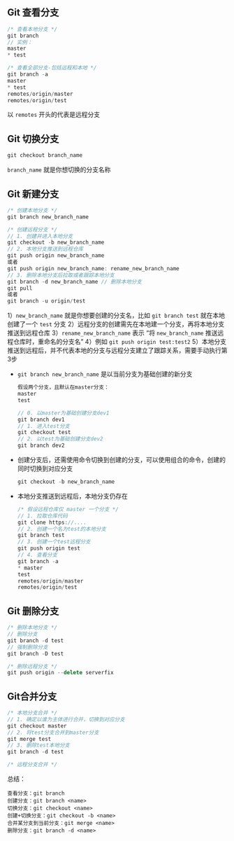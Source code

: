 ## Git 查看分支

```js
/* 查看本地分支 */
git branch
// 实例：
master
* test

/* 查看全部分支-包括远程和本地 */
git branch -a
master
* test
remotes/origin/master
remotes/origin/test
```

以 `remotes` 开头的代表是远程分支

## Git 切换分支

```js
git checkout branch_name
```

`branch_name` 就是你想切换的分支名称

## Git 新建分支

```js
/* 创建本地分支 */
git branch new_branch_name

/* 创建远程分支 */
// 1. 创建并进入本地分支
git checkout -b new_branch_name
// 2. 本地分支推送到远程仓库
git push origin new_branch_name
或者
git push origin new_branch_name: rename_new_branch_name
// 3. 删除本地分支后拉取或者跟踪本地分支
git branch -d new_branch_name // 删除本地分支
git pull
或者
git branch -u origin/test
```

1）`new_branch_name` 就是你想要创建的分支名，比如 `git branch test` 就在本地创建了一个 `test` 分支
2）远程分支的创建需先在本地建一个分支，再将本地分支推送到远程仓库
3）`rename_new_branch_name` 表示 “将 `new_branch_name` 推送远程仓库时，重命名的分支名”
4）例如 `git push origin test:test2`
5）本地分支推送到远程后，并不代表本地的分支与远程分支建立了跟踪关系，需要手动执行第3步

+ `git branch new_branch_name` 是以当前分支为基础创建的新分支

  ```js
  假设两个分支，且默认在master分支：
  master
  test
  
  // 0. 以master为基础创建分支dev1
  git branch dev1
  // 1. 进入test分支
  git checkout test
  // 2. 以test为基础创建分支dev2
  git branch dev2
  ```

+ 创建分支后，还需使用命令切换到创建的分支，可以使用组合的命令，创建的同时切换到对应分支

  ```js
  git checkout -b new_branch_name
  ```

+ 本地分支推送到远程后，本地分支仍存在

  ```js
  /* 假设远程仓库仅 master 一个分支 */
  // 1. 拉取仓库代码
  git clone https://....
  // 2. 创建一个名为test的本地分支
  git branch test
  // 3. 创建一个test远程分支
  git push origin test
  // 4. 查看分支
  git branch -a
  * master
  test
  remotes/origin/master
  remotes/origin/test
  ```

## Git 删除分支

```javascript
/* 删除本地分支 */
// 删除分支
git branch -d test
// 强制删除分支
git branch -D test

/* 删除远程分支 */
git push origin --delete serverfix
```

## Git合并分支

```js
/* 本地分支合并 */
// 1. 确定以谁为主体进行合并，切换到对应分支
git checkout master
// 2. 将test分支合并到master分支
git merge test
// 3. 删除test本地分支
git branch -d test

/* 远程分支合并 */
```









总结：

```
查看分支：git branch
创建分支：git branch <name>
切换分支：git checkout <name>
创建+切换分支：git checkout -b <name>
合并某分支到当前分支：git merge <name>
删除分支：git branch -d <name>
```

